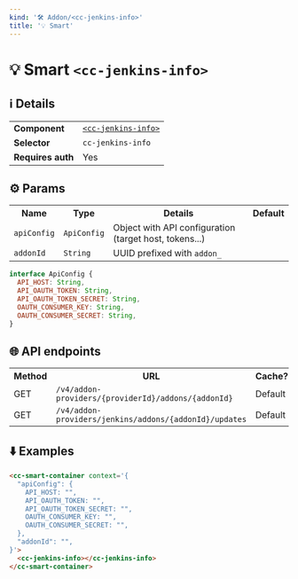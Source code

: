 ```yaml
---
kind: '🛠 Addon/<cc-jenkins-info>'
title: '💡 Smart'
---
```

# 💡 Smart `<cc-jenkins-info>`

## ℹ️ Details

<table>
  <tr><td><strong>Component    </strong> <td><a href="https://www.clever-cloud.com/developers/doc/clever-components/?path=/docs/%F0%9F%9B%A0-addon-cc-jenkins-info--default-story"><code>&lt;cc-jenkins-info&gt;</code></a>
  <tr><td><strong>Selector     </strong> <td><code>cc-jenkins-info</code>
  <tr><td><strong>Requires auth</strong> <td>Yes
</table>

## ⚙️ Params

<table>
  <tr><th>Name                   <th>Type                   <th>Details                                                     <th>Default
  <tr><td><code>apiConfig</code> <td><code>ApiConfig</code> <td>Object with API configuration (target host, tokens...)      <td>
  <tr><td><code>addonId</code>   <td><code>String</code>    <td>UUID prefixed with <code>addon_</code>                      <td>
</table>

```js
interface ApiConfig {
  API_HOST: String,
  API_OAUTH_TOKEN: String,
  API_OAUTH_TOKEN_SECRET: String,
  OAUTH_CONSUMER_KEY: String,
  OAUTH_CONSUMER_SECRET: String,
}
```

## 🌐 API endpoints

<!-- List API endpoints used by the component here with the details. -->

<table>
  <tr><th>Method <th>URL                                                                    <th>Cache?
  <tr><td>GET    <td><code>/v4/addon-providers/{providerId}/addons/{addonId}</code>         <td>Default
  <tr><td>GET    <td><code>/v4/addon-providers/jenkins/addons/{addonId}/updates</code>      <td>Default
</table>

## ⬇️️ Examples

```html
<cc-smart-container context='{
  "apiConfig": {
    API_HOST: "",
    API_OAUTH_TOKEN: "",
    API_OAUTH_TOKEN_SECRET: "",
    OAUTH_CONSUMER_KEY: "",
    OAUTH_CONSUMER_SECRET: "",
  },
  "addonId": "",
}'>
  <cc-jenkins-info></cc-jenkins-info>
</cc-smart-container>
```
